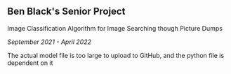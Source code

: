 ## Ben Black's Senior Project
Image Classification Algorithm for Image Searching though Picture Dumps

*September 2021 - April 2022*

The actual model file is too large to upload to GitHub, and the python file is dependent on it

